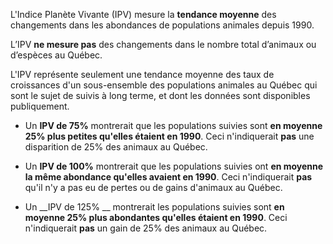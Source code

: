 L'Indice Planète Vivante (IPV) mesure la __tendance moyenne__ des changements dans les abondances de populations animales depuis 1990. 

L’IPV __ne mesure pas__ des changements dans le nombre total d’animaux ou d’espèces au Québec.

L'IPV représente seulement une tendance moyenne des taux de croissances d'un sous-ensemble des populations animales au Québec qui sont le sujet de suivis à long terme, et dont les données sont disponibles publiquement. 

- Un __IPV de 75%__ montrerait que les populations suivies sont __en moyenne 25% plus petites qu'elles étaient en 1990__. Ceci n'indiquerait __pas__ une disparition de 25% des animaux au Québec. 

- Un __IPV de 100%__ montrerait que les populations suivies ont __en moyenne la même abondance qu'elles avaient en 1990__. Ceci n'indiquerait __pas__ qu'il n'y a pas eu de pertes ou de gains d'animaux au Québec.

- Un __IPV de 125% __ montrerait les populations suivies sont __en moyenne 25% plus abondantes qu'elles étaient en 1990__. Ceci n'indiquerait __pas__ un gain de 25% des animaux au Québec.
